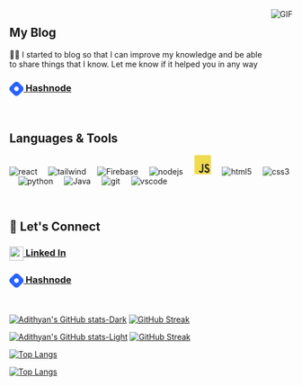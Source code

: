 <!-- MY BLOG START -->
<!-- A Image to the right side --> <img align="right" alt="GIF" src="https://media.giphy.com/media/HscDLzkO8EOTmgkhQP/giphy.gif"  height="200" />

## My Blog
✍🏻 I started to blog so that I can improve my knowledge and be able to share things that I know. Let me know if it helped you in any way

### [<img src="https://raw.githubusercontent.com/AdithyanA2005/AdithyanA2005/main/hashnode-icon.png" align="center" height="25" width="25" ><span align="center"> Hashnode</span>](https://adithyana.hashnode.dev/)

<br>
<!-- MY BLOG END -->


 
<!-- LANGUAGES AND TOOLS START -->
## Languages & Tools

<p>
<!-- ReactJS-Icon -->
<img title="ReactJS" src="https://cdn.jsdelivr.net/gh/devicons/devicon/icons/react/react-original.svg" alt="react" width="35" height="35"/>
&nbsp; &nbsp;

<!-- TailwindCSS-Icon -->
<img title="TailwindCSS" src="https://cdn.jsdelivr.net/gh/devicons/devicon/icons/tailwindcss/tailwindcss-plain.svg" alt="tailwind" width="35" height="35" />        
&nbsp; &nbsp;

<!-- Firebase-Icon -->
<img title="Firebase" src="https://cdn.jsdelivr.net/gh/devicons/devicon/icons/firebase/firebase-plain.svg" alt="Firebase" width="35" height="35"/>
&nbsp; &nbsp;

<!-- Node-Icon -->
<img title="NodeJS" src="https://cdn.jsdelivr.net/gh/devicons/devicon/icons/nodejs/nodejs-original.svg" alt="nodejs" width="35" height="35"/>
&nbsp; &nbsp;

<!-- JS-Icon -->
<img title="Javascript" src="https://raw.githubusercontent.com/devicons/devicon/master/icons/javascript/javascript-original.svg" alt="javascript" width="30" height="35"/>
&nbsp; &nbsp;

<!-- HTML5-Icon -->
<img title="HTML" src="https://cdn.jsdelivr.net/gh/devicons/devicon/icons/html5/html5-original.svg" alt="html5" width="35" height="35"/>
&nbsp; &nbsp;

<!-- CSS3-Icon -->
<img title="CSS" src="https://cdn.jsdelivr.net/gh/devicons/devicon/icons/css3/css3-original.svg" alt="css3" width="35" height="35"/>
&nbsp; &nbsp;

<!-- Python-Icon -->
<img title="Python" src="https://cdn.jsdelivr.net/gh/devicons/devicon/icons/python/python-original.svg" alt="python" width="35" height="35"/>
&nbsp; &nbsp;

<!-- Java-Icon -->
<img title="Java" src="https://cdn.jsdelivr.net/gh/devicons/devicon/icons/java/java-original.svg" alt="Java" width="35" height="35"/>
&nbsp; &nbsp;

<!-- Git-Icon -->
<img title="Git" src="https://cdn.jsdelivr.net/gh/devicons/devicon/icons/git/git-original.svg" alt="git" width="35" height="35"/>
&nbsp; &nbsp;

<!-- VSCode-Icon -->
<img title="VS-Code" src="https://cdn.jsdelivr.net/gh/devicons/devicon/icons/vscode/vscode-original.svg" alt="vscode" width="35" height="35"/>
&nbsp; &nbsp;

<!-- MORE ICONS -->
<!-- ---- ----- -->

<!-- TS-Icon
<img title="Typescript" src="https://cdn.jsdelivr.net/gh/devicons/devicon/icons/typescript/typescript-plain.svg" alt="typescript" width="30" height="35"/>
&nbsp; &nbsp;
-->

<!-- Django-Icon
<img title="Django" src="https://cdn.jsdelivr.net/gh/devicons/devicon/icons/django/django-plain.svg" alt="Django" width="35" height="35"/>
&nbsp; &nbsp;
-->

<!-- Flask-Icon
<img title="Flask" src="https://cdn.jsdelivr.net/gh/devicons/devicon/icons/flask/flask-original.svg" alt="Flask" width="35" height="35"/>
&nbsp; &nbsp;
-->

<!-- Fastapi-Icon
<img title="Fastapi" src="https://cdn.jsdelivr.net/gh/devicons/devicon/icons/fastapi/fastapi-original.svg" alt="Fastapi" width="35" height="35"/>
&nbsp; &nbsp;
-->

<!-- Yarn-Icon
<img title="Yarn" src="https://cdn.jsdelivr.net/gh/devicons/devicon/icons/yarn/yarn-original.svg" alt="yarn" width="35" height="35"/>
&nbsp; &nbsp;
-->

<!-- MySQL-Icon
<img title="MySQL" src="https://cdn.jsdelivr.net/gh/devicons/devicon/icons/mysql/mysql-original.svg" alt="Mysql" width="35" height="35"/>
&nbsp; &nbsp;
-->

<!-- MongoDB-Icon
<img title="MongoDB" src="https://cdn.jsdelivr.net/gh/devicons/devicon/icons/mongodb/mongodb-original.svg" alt="Mongodb" width="35" height="35"/>
&nbsp; &nbsp;
-->

<!-- Gitlab-Icon
<img title="Gitlab" src="https://cdn.jsdelivr.net/gh/devicons/devicon/icons/gitlab/gitlab-original.svg" alt="Gitlab" width="35" height="35"/>
&nbsp; &nbsp;
-->

<!-- NextJS-Icon
<img title="NextJS" src="https://cdn.jsdelivr.net/gh/devicons/devicon/icons/nextjs/nextjs-original.svg" alt="git" width="35" height="35"/>
&nbsp; &nbsp;
-->

<!-- Github-Icon
<img title="Github" src="https://cdn.jsdelivr.net/gh/devicons/devicon/icons/github/github-original.svg" alt="Github" width="35" height="35"/>
&nbsp; &nbsp;
-->

<!-- Figma-Icon
<img title="Figma" src="https://cdn.jsdelivr.net/gh/devicons/devicon/icons/figma/figma-original.svg" alt="figma" width="30" height="35"/>
&nbsp; &nbsp;
-->

<!-- Solidity-Icon
<img title="Solidity" src="https://cdn.jsdelivr.net/gh/devicons/devicon/icons/solidity/solidity-original.svg" alt="solidity" width="35" height="35"/>
&nbsp; &nbsp;
-->

<!-- Flutter-Icon
<img title="Flutter" src="https://cdn.jsdelivr.net/gh/devicons/devicon/icons/flutter/flutter-original.svg" alt="Flutter" width="35" height="35"/>
&nbsp; &nbsp;
-->

<!-- SASS-Icon
<img title="SASS" src="https://cdn.jsdelivr.net/gh/devicons/devicon/icons/sass/sass-original.svg" alt="sass" width="35" height="35"/>
&nbsp; &nbsp;
-->

<!-- GoogleCloud-Icon
<img title="GoogleCloud" src="https://cdn.jsdelivr.net/gh/devicons/devicon/icons/googlecloud/googlecloud-original.svg" alt="Googlecloud" width="35" height="35"/>
&nbsp; &nbsp;
-->

<!-- Dart-Icon
<img title="Dart" src="https://cdn.jsdelivr.net/gh/devicons/devicon/icons/dart/dart-original.svg" alt="Dart" width="35" height="35"/>
&nbsp; &nbsp;
-->

<!-- C-Icon
<img title="C" src="https://cdn.jsdelivr.net/gh/devicons/devicon/icons/c/c-original.svg" alt="C" width="35" height="35"/>
&nbsp; &nbsp;
-->

</p>
<br>
<!-- LANGUAGES AND TOOLS END -->



<!-- CONTACT START -->
## 📱 Let's Connect

### [<img align="center" src="https://cdn.jsdelivr.net/gh/devicons/devicon/icons/linkedin/linkedin-original.svg" align="center" height="25" width="25" ><span align="center"> Linked In</span>](https://www.linkedin.com/in/adithyan-a-26b2161b3/) &nbsp; &nbsp; 

### [<img align="center" src="https://raw.githubusercontent.com/AdithyanA2005/AdithyanA2005/main/hashnode-icon.png" align="center" height="25" width="25" ><span align="center"> Hashnode</span>](https://adithyana.hashnode.dev/)

<br>
<!-- CONTACT END -->



<!-- Stats And Streak On Dark Mode -->
[![Adithyan's GitHub stats-Dark](https://github-readme-stats.vercel.app/api?username=AdithyanA2005&show_icons=true&theme=synthwave&count_private=true&theme=dark&icon_color=57a8ff&hide_border=true&card_width=500#gh-dark-mode-only)](https://github.com/AdithyanA2005/#gh-dark-mode-only) 
[![GitHub Streak](https://streak-stats.demolab.com/?user=AdithyanA2005&theme=dark&hide_border=true)](https://github.com/AdithyanA2005/#gh-dark-mode-only)

<!-- Stats And Streak On Light Mode -->
[![Adithyan's GitHub stats-Light](https://github-readme-stats.vercel.app/api?username=AdithyanA2005&show_icons=true&count_private=true&theme=light&icon_color=57a8ff&hide_border=true&card_width=400#gh-light-mode-only)](https://github.com/AdithyanA2005#gh-light-mode-only)
[![GitHub Streak](https://streak-stats.demolab.com/?user=AdithyanA2005&theme=light&hide_border=true)](https://github.com/AdithyanA2005#gh-light-mode-only)


<!-- Top Languages On Dark Mode -->
[![Top Langs](https://github-readme-stats.vercel.app/api/top-langs/?username=AdithyanA2005&theme=dark&&langs_count=10&icon_color=57a8ff&hide_border=true&card_width=1000)](https://github.com/anuraghazra/github-readme-stats#gh-dark-mode-only)

<!-- Top Languages On Light Mode -->
[![Top Langs](https://github-readme-stats.vercel.app/api/top-langs/?username=AdithyanA2005&theme=dark&&langs_count=10&icon_color=57a8ff&hide_border=true&card_width=1000)](https://github.com/anuraghazra/github-readme-stats#gh-light-mode-only)



